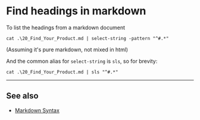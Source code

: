 ﻿# Find headings in markdown

To list the headings from a markdown document

	cat .\20_Find_Your_Product.md | select-string -pattern "^#.*"

(Assuming it's pure markdown, not mixed in html)

And the common alias for `select-string` is `sls`, so for brevity:

	cat .\20_Find_Your_Product.md | sls "^#.*"

-----

## See also

 - [Markdown Syntax](../markdown/syntax.md)